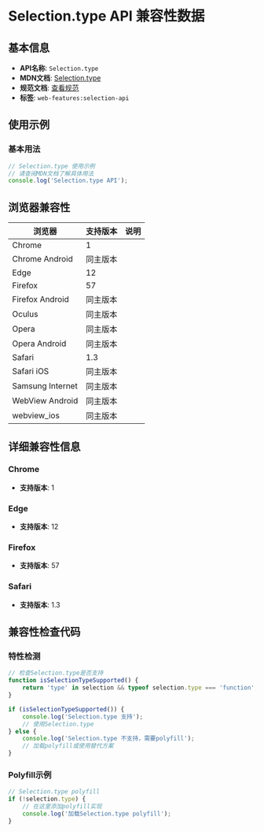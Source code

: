 # Selection.type API 兼容性数据

## 基本信息

- **API名称**: `Selection.type`
- **MDN文档**: [Selection.type](https://developer.mozilla.org/docs/Web/API/Selection/type)
- **规范文档**: [查看规范](https://w3c.github.io/selection-api/#dom-selection-type)
- **标签**: `web-features:selection-api`

## 使用示例

### 基本用法

```javascript
// Selection.type 使用示例
// 请查阅MDN文档了解具体用法
console.log('Selection.type API');
```

## 浏览器兼容性

| 浏览器 | 支持版本 | 说明 |
|--------|----------|------|
| Chrome | 1 |  |
| Chrome Android | 同主版本 |  |
| Edge | 12 |  |
| Firefox | 57 |  |
| Firefox Android | 同主版本 |  |
| Oculus | 同主版本 |  |
| Opera | 同主版本 |  |
| Opera Android | 同主版本 |  |
| Safari | 1.3 |  |
| Safari iOS | 同主版本 |  |
| Samsung Internet | 同主版本 |  |
| WebView Android | 同主版本 |  |
| webview_ios | 同主版本 |  |

## 详细兼容性信息

### Chrome

- **支持版本**: 1

### Edge

- **支持版本**: 12

### Firefox

- **支持版本**: 57

### Safari

- **支持版本**: 1.3

## 兼容性检查代码

### 特性检测

```javascript
// 检查Selection.type是否支持
function isSelectionTypeSupported() {
    return 'type' in selection && typeof selection.type === 'function';
}

if (isSelectionTypeSupported()) {
    console.log('Selection.type 支持');
    // 使用Selection.type
} else {
    console.log('Selection.type 不支持，需要polyfill');
    // 加载polyfill或使用替代方案
}
```

### Polyfill示例

```javascript
// Selection.type polyfill
if (!selection.type) {
    // 在这里添加polyfill实现
    console.log('加载Selection.type polyfill');
}
```

